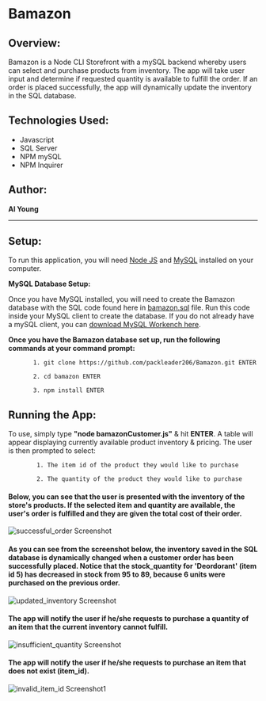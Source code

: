 # Bamazon

## Overview:

Bamazon is a Node CLI Storefront with a mySQL backend whereby users can select and purchase products from inventory. The app will take user input and determine if requested quantity is available to fulfill the order.  If an order is placed successfully, the app will dynamically update the inventory in the SQL database.

## Technologies Used:
- Javascript
- SQL Server
- NPM mySQL
- NPM Inquirer

## Author:

<strong>Al Young</strong>
<hr>

## Setup:

To run this application, you will need <a href="https://nodejs.org/en/download/">Node JS</a> and <a href="https://dev.mysql.com/doc/refman/5.6/en/installing.html">MySQL</a> installed on your computer.

<strong>MySQL Database Setup:</strong>

Once you have MySQL installed, you will need to create the Bamazon database with the SQL code found here in <a href="https://github.com/packleader206/Bamazon/blob/master/bamazon.sql">bamazon.sql</a> file. Run this code inside your MySQL client to create the database.  If you do not already have a mySQL client, you can <a href="https://dev.mysql.com/downloads/workbench/">download MySQL Workench here</a>.

<strong>Once you have the Bamazon database set up, run the following commands at your command prompt:</strong>

           1. git clone https://github.com/packleader206/Bamazon.git ENTER
           
           2. cd bamazon ENTER
           
           3. npm install ENTER
           
## Running the App:

To use, simply type <strong>"node bamazonCustomer.js"</strong> & hit <strong>ENTER</strong>. A table will appear displaying currently available product inventory & pricing. The user is then prompted to select: 
 
            1. The item id of the product they would like to purchase
            
            2. The quantity of the product they would like to purchase
            
 #### Below, you can see that the user is presented with the inventory of the store's products.  If the selected item and quantity are available, the user's order is fulfilled and they are given the total cost of their order.
 
 <img src="https://packleader206.github.io/Bamazon/images/successful_order.png" alt="successful_order Screenshot">
 
 #### As you can see from the screenshot below, the inventory saved in the SQL database is dynamically changed when a customer order has been successfully placed. Notice that the stock_quantity for 'Deordorant' (item id 5) has decreased in stock from 95 to 89, because 6 units were purchased on the previous order.
 
 <img src="https://packleader206.github.io/Bamazon/images/updated_inventory.png" alt="updated_inventory Screenshot">
 
 #### The app will notify the user if he/she requests to purchase a quantity of an item that the current inventory cannot fulfill. 
 
 <img src="https://packleader206.github.io/Bamazon/images/insufficient_quantity.png" alt="insufficient_quantity Screenshot">
 
 #### The app will notify the user if he/she requests to purchase an item that does not exist (item_id).
 
 <img src="https://packleader206.github.io/Bamazon/images/invalid_item_id.png" alt="invalid_item_id Screenshot1">

